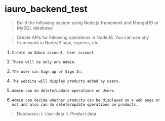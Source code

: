 # iauro_backend_test

> Build the following system using Node.js framework and MongoDB or MySQL database:

> Create APIs for following operations in NodeJS. You can use any framework in NodeJS hapi, express, etc.

1.     Create an Admin account, User account

2.     There will be only one Admin.

3.     The user can Sign up or Sign In.

4.     The website will display products added by users.

5.     Admin can do delete/update operations on Users.

6.     Admin can decide whether products can be displayed on a web page or not and also can do delete/update operations on products.

>    Databases:
>    i. User data
>    ii. Product data